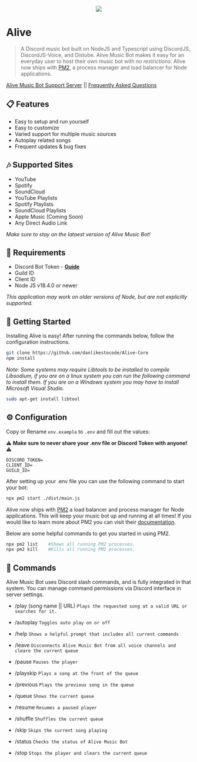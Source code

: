 <div align="center">
    <p>
        <a href="https://github.com/danlikestocode/Alive-Core/releases">
        <img src="https://i.imgur.com/61i0MIA.png">
        </a>
    </p>
</div>

# Alive

> A Discord music bot built on NodeJS and Typescript using DiscordJS, DiscordJS-Voice, and Distube. Alive Music Bot makes it easy for an everyday user to host their own music bot with *no restrictions*.
> Alive now ships with [PM2](https://pm2.keymetrics.io/), a process manager and load balancer for Node applications.

[Alive Music Bot Support Server](https://apeswon.club) || 
[Frequently Asked Questions](https://apeswon.club)

## 📋 Features
- Easy to setup and run yourself
- Easy to customize
- Varied support for multiple music sources
- Autoplay related songs
- Frequent updates & bug fixes

## 🎶 Supported Sites
- YouTube
- Spotify
- SoundCloud
- YouTube Playlists
- Spotify Playlists
- SoundCloud Playlists
- Apple Music (Coming Soon)
- Any Direct Audio Link

*Make sure to stay on the lataest version of Alive Music Bot!*

## 🧾 Requirements
- Discord Bot Token - **[Guide](https://discordjs.guide/preparations/setting-up-a-bot-application.html#creating-your-bot)**
- Guild ID
- Client ID
- Node JS v18.4.0 or newer

*This application may work on older versions of Node, but are not explicitly supported.*

## 🚀 Getting Started

Installing Alive is easy! After running the commands below, follow the configuration instructions.

```sh
git clone https://github.com/danlikestocode/Alive-Core
npm install
```

*Note: Some systems may require Libtools to be installed to compile Libsodium, if you are on a linux system you can run the following command to install them. If you are on a Windows system you may have to install Microsoft Visual Studio.*
```sh
sudo apt-get install libtool
```

## ⚙️ Configuration

Copy or Rename `env.example` to `.env` and fill out the values:

⚠️ **Make sure to never share your .env file or Discord Token with anyone!** ⚠️

```env
DISCORD_TOKEN= 
CLIENT_ID= 
GUILD_ID= 
```

After setting up your .env file you can use the following command to start your bot:

```sh
npx pm2 start ./dist/main.js
```

Alive now ships with [PM2](https://pm2.keymetrics.io/) a load balancer and process manager for Node applications.
This will keep your music bot up and running at all times! If you would like to learn more about PM2 you can visit their [documentation](https://pm2.keymetrics.io/docs/usage/quick-start/).

Below are some helpful commands to get you started in using PM2.

```sh
npx pm2 list    #Shows all running PM2 processes.
npx pm2 kill    #Kills all running PM2 processes.
```

## 📝 Commands

Alive Music Bot uses Discord slash commands, and is fully integrated in that system.
You can manage command permissions via Discord interface in server settings.

- /play (song name || URL)
`Plays the requested song at a valid URL or searches for it.`

- /autoplay
`Toggles auto play on or off`

- /help
`Shows a helpful prompt that includes all current commands`

- /leave
`Disconnects Alive Music Bot from all voice channels and cleare the current queue`

- /pause
`Pauses the player`

- /playskip
`Plays a song at the front of the queue`

- /previous
`Plays the previous song in the queue`

- /queue
`Shows the current queue`

- /resume
`Resumes a paused player`

- /shuffle
`Shuffles the current queue`

- /skip
`Skips the current song playing`

- /status
`Checks the status of Alive Music Bot`

- /stop
`Stops the player and clears the current queue`

